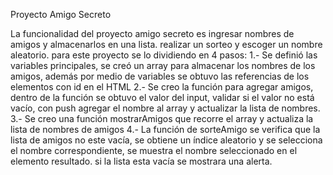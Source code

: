 Proyecto Amigo Secreto

La funcionalidad del proyecto amigo secreto es ingresar nombres de amigos y almacenarlos en una lista. realizar un sorteo y escoger un nombre aleatorio.
para este proyecto se lo dividiendo en 4 pasos:
1.- Se definió las variables principales, se creó un array para almacenar los nombres de los amigos, además por medio de variables se obtuvo las referencias de los elementos con id en el HTML
2.- Se creo la función para agregar amigos, dentro de la función se obtuvo el valor del input, validar si el valor no está vacío, con push agregar el nombre al array y actualizar la lista de nombres.
3.- Se creo una función mostrarAmigos que recorre el array y actualiza la lista de nombres de amigos
4.- La función de sorteAmigo se verifica que la lista de amigos no este vacía, se obtiene un índice aleatorio y se selecciona el nombre correspondiente, se muestra el nombre seleccionado en el elemento resultado.
si la lista esta vacía se mostrara una alerta.
